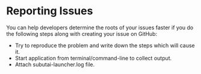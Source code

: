 Reporting Issues
=========

You can help developers determine the roots of your issues faster if you do the following steps
along with creating your issue on GitHub:

* Try to reproduce the problem and write down the steps which will cause it.
* Start application from terminal/command-line to collect output.
* Attach subutai-launcher.log file.

